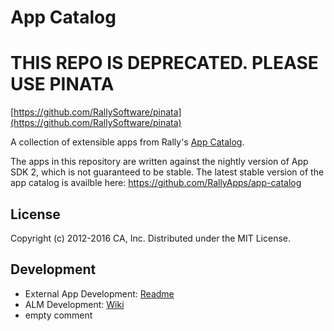 # App Catalog

# THIS REPO IS DEPRECATED. PLEASE USE PINATA
[https://github.com/RallySoftware/pinata](https://github.com/RallySoftware/pinata)

A collection of extensible apps from Rally's [App Catalog](https://help.rallydev.com/app-catalog).

The apps in this repository are written against the nightly version of App SDK 2, which is not guaranteed to be stable.
The latest stable version of the app catalog is availble here: https://github.com/RallyApps/app-catalog
## License

Copyright (c) 2012-2016 CA, Inc.  Distributed under the MIT License.

## Development
* External App Development: [Readme](https://github.com/RallyApps/app-catalog/blob/master/README.md)
* ALM Development: [Wiki](wiki/)
* empty comment

